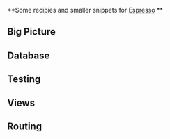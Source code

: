 **Some recipies and smaller snippets for [Espresso](http://e.github.com) **


## Big Picture

## Database

## Testing

## Views

## Routing
